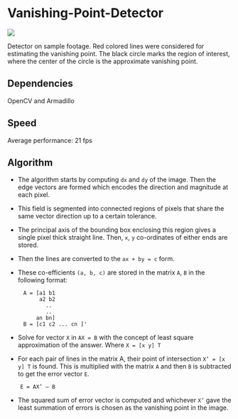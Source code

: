 # Vanishing-Point-Detector

![](https://cloud.githubusercontent.com/assets/8938083/9835917/7c594192-5a1f-11e5-986f-5877b56e1fe6.png)  

Detector on sample footage. Red colored lines were considered for estimating the vanishing point. The black circle marks the region of interest, where the center of the circle is the approximate vanishing point.


## Dependencies
OpenCV and Armadillo

## Speed
Average performance: 21 fps

## Algorithm
* The algorithm starts by computing `dx` and `dy` of the image.
Then the edge vectors are formed which encodes the direction
and magnitude at each pixel.  

* This field is segmented into connected regions of pixels that
share the same vector direction up to a certain tolerance.  

* The principal axis of the bounding box enclosing this region
gives a single pixel thick straight line. Then, `x`, `y` co-ordinates of
either ends are stored.  

* Then the lines are converted to the `ax + by = c` form.  

* These co-efficients `(a, b, c)` are stored in the matrix `A`, `B` in the
following format:  
```
     A = [a1 b1  
          a2 b2  
            ..  
            ..  
         an bn]    
     B = [c1 c2 ... cn ]'  
```
* Solve for vector `X` in `AX = B` with the concept of least
square approximation of the answer. Where `X = [x y] T`

* For each pair of lines in the matrix A, their point of intersection
`X’ = [x y] T` is found. This is multiplied with the matrix `A` and
then `B` is subtracted to get the error vector `E`.
```
    E = AX’ – B
```
* The squared sum of error vector is computed and whichever
`X’` gave the least summation of errors is chosen as the
vanishing point in the image.
